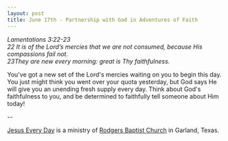 ```yaml
---
layout: post
title: June 17th - Partnership with God in Adventures of Faith
---
```


_Lamentations 3:22-23  
22 It is of the Lord&rsquo;s mercies that we are not consumed,
because His compassions fail not.  
23They are new every morning: great is Thy faithfulness._

You've got a new set of the Lord's mercies waiting on you to begin
this day. You just might think you went over your quota yesterday,
but God says He will give you an unending fresh supply every day.
Think about God's faithfulness to you, and be determined to
faithfully tell someone about Him today!

 --

<a href=http://jesuseveryday.net>Jesus Every Day</a> is a ministry of <a href=http://rodgersbaptist.net>Rodgers Baptist Church</a> in Garland, Texas.
